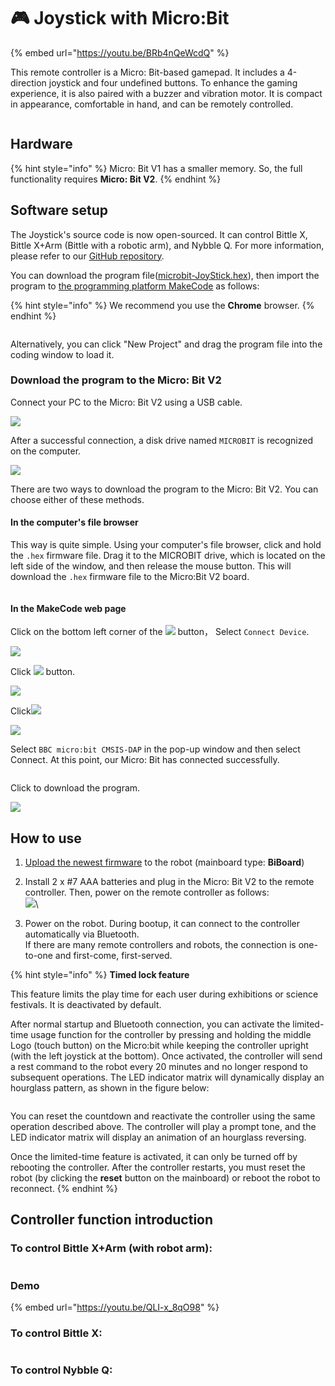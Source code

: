 # 🎮 Joystick with Micro:Bit

{% embed url="https://youtu.be/BRb4nQeWcdQ" %}

This remote controller is a Micro: Bit-based gamepad. It includes a 4-direction joystick and four undefined buttons. To enhance the gaming experience, it is also paired with a buzzer and vibration motor. It is compact in appearance, comfortable in hand, and can be remotely controlled.

<figure><img src="../.gitbook/assets/image (557).png" alt=""><figcaption></figcaption></figure>

## Hardware

{% hint style="info" %}
Micro: Bit V1 has a smaller memory. So, the full functionality requires **Micro: Bit V2**.
{% endhint %}

## Software setup

The Joystick's source code is now open-sourced. It can control Bittle X, Bittle X+Arm (Bittle with a robotic arm), and Nybble Q. For more information, please refer to our [GitHub repository](https://github.com/PetoiCamp/ESP32_Microbit_Controller).

You can download the program file([microbit-JoyStick.hex](https://raw.githubusercontent.com/PetoiCamp/ESP32_Microbit_Controller/refs/heads/main/microbit-JoyStick.hex)), then import the program to [the programming platform MakeCode](https://makecode.microbit.org) as follows:

{% hint style="info" %}
We recommend you use the **Chrome** browser.
{% endhint %}

<figure><img src="../.gitbook/assets/image (2) (1) (1) (1) (1) (1) (1).png" alt=""><figcaption></figcaption></figure>

Alternatively, you can click "New Project" and drag the program file into the coding window to load it.&#x20;

### Download the program to the Micro: Bit V2

Connect your PC to the Micro: Bit V2 using a USB cable.

![](https://wiki-media-ef.oss-cn-hongkong.aliyuncs.com/docs/microbit/interesting-case/microbit-smart-climate-kit/cases-libraries/images/connect-microbit.gif)

After a successful connection, a disk drive named `MICROBIT` is recognized on the computer.

![](https://wiki-media-ef.oss-cn-hongkong.aliyuncs.com/docs/microbit/interesting-case/microbit-smart-climate-kit/cases-libraries/images/microbit-drive.png)

There are two ways to download the program to the Micro: Bit V2. You can choose either of these methods.

#### In the computer's file browser

This way is quite simple. Using your computer's file browser, click and hold the `.hex` firmware file. Drag it to the MICROBIT drive, which is located on the left side of the window, and then release the mouse button. This will download the `.hex` firmware file to the Micro:Bit V2 board.

<figure><img src="../.gitbook/assets/image (609).png" alt=""><figcaption></figcaption></figure>

#### In the MakeCode web page

Click on the bottom left corner of the ![](https://wiki-media-ef.oss-cn-hongkong.aliyuncs.com/docs/microbit/interesting-case/microbit-smart-climate-kit/cases-libraries/images/download-01.png) button， Select `Connect Device`.

![](https://wiki-media-ef.oss-cn-hongkong.aliyuncs.com/docs/microbit/interesting-case/microbit-smart-climate-kit/cases-libraries/images/download-02.png)

Click ![](https://wiki-media-ef.oss-cn-hongkong.aliyuncs.com/docs/microbit/interesting-case/microbit-smart-climate-kit/cases-libraries/images/download-03.png) button.

![](https://wiki-media-ef.oss-cn-hongkong.aliyuncs.com/docs/microbit/interesting-case/microbit-smart-climate-kit/cases-libraries/images/download-04.png)

Click![](https://wiki-media-ef.oss-cn-hongkong.aliyuncs.com/docs/microbit/interesting-case/microbit-smart-climate-kit/cases-libraries/images/download-05.png)

![](https://wiki-media-ef.oss-cn-hongkong.aliyuncs.com/docs/microbit/interesting-case/microbit-smart-climate-kit/cases-libraries/images/download-06.png)

Select `BBC micro:bit CMSIS-DAP` in the pop-up window and then select Connect. At this point, our Micro: Bit has connected successfully.

<figure><img src="../.gitbook/assets/image (2) (1) (1) (1) (1) (1) (1) (1).png" alt=""><figcaption></figcaption></figure>

Click to download the program.

![](https://wiki-media-ef.oss-cn-hongkong.aliyuncs.com/docs/microbit/interesting-case/microbit-smart-climate-kit/cases-libraries/images/download-08.png)

## How to use&#x20;

1. [Upload the newest firmware](https://docs.petoi.com/upload-firmware) to the robot (mainboard type: **BiBoard**)
2. Install 2 x #7 AAA batteries and plug in the Micro: Bit V2 to the remote controller. Then, power on the remote controller as follows:\
   ![](<../.gitbook/assets/image (5) (1) (1) (1).png>)\

3. Power on the robot. During bootup, it can connect to the controller automatically via Bluetooth.\
   If there are many remote controllers and robots, the connection is one-to-one and first-come, first-served.

{% hint style="info" %}
**Timed lock feature**

This feature limits the play time for each user during exhibitions or science festivals. It is deactivated by default.

After normal startup and Bluetooth connection, you can activate the limited-time usage function for the controller by pressing and holding the middle Logo (touch button) on the Micro:bit while keeping the controller upright (with the left joystick at the bottom). Once activated, the controller will send a rest command to the robot every 20 minutes and no longer respond to subsequent operations. The LED indicator matrix will dynamically display an hourglass pattern, as shown in the figure below:

<img src="../.gitbook/assets/image (550).png" alt="" data-size="original">

You can reset the countdown and reactivate the controller using the same operation described above. The controller will play a prompt tone, and the LED indicator matrix will display an animation of an hourglass reversing.

Once the limited-time feature is activated, it can only be turned off by rebooting the controller. After the controller restarts, you must reset the robot (by clicking the **reset** button on the mainboard) or reboot the robot to reconnect.
{% endhint %}

## Controller function introduction

### To control Bittle X+Arm (with robot arm):

<figure><img src="../.gitbook/assets/image (568).png" alt=""><figcaption></figcaption></figure>

### Demo

{% embed url="https://youtu.be/QLI-x_8qO98" %}

### To control Bittle X:

<figure><img src="../.gitbook/assets/BittleX_en.png" alt=""><figcaption></figcaption></figure>

### To control Nybble Q:

<figure><img src="../.gitbook/assets/NybbleQ_en.png" alt=""><figcaption></figcaption></figure>
